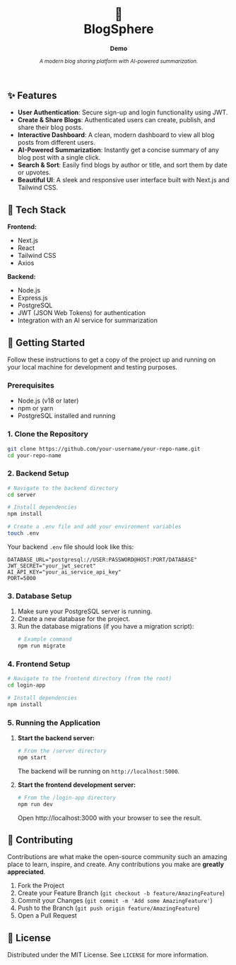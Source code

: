 <div align="center">
  <br />
  <h1>
    📝
    <br />
    BlogSphere
    <br />
  </h1>
  <sup>
    <h3>Demo</h3>
    <p><em>A modern blog sharing platform with AI-powered summarization.</em></p>
  </sup>
  <br />
</div>

## ✨ Features

*   **User Authentication**: Secure sign-up and login functionality using JWT.
*   **Create & Share Blogs**: Authenticated users can create, publish, and share their blog posts.
*   **Interactive Dashboard**: A clean, modern dashboard to view all blog posts from different users.
*   **AI-Powered Summarization**: Instantly get a concise summary of any blog post with a single click.
*   **Search & Sort**: Easily find blogs by author or title, and sort them by date or upvotes.
*   **Beautiful UI**: A sleek and responsive user interface built with Next.js and Tailwind CSS.

## 🚀 Tech Stack

**Frontend:**
*   Next.js
*   React
*   Tailwind CSS
*   Axios

**Backend:**
*   Node.js
*   Express.js
*   PostgreSQL
*   JWT (JSON Web Tokens) for authentication
*   Integration with an AI service for summarization

## 🏁 Getting Started

Follow these instructions to get a copy of the project up and running on your local machine for development and testing purposes.

### Prerequisites

*   Node.js (v18 or later)
*   npm or yarn
*   PostgreSQL installed and running

### 1. Clone the Repository

```bash
git clone https://github.com/your-username/your-repo-name.git
cd your-repo-name
```

### 2. Backend Setup

```bash
# Navigate to the backend directory
cd server

# Install dependencies
npm install

# Create a .env file and add your environment variables
touch .env
```

Your backend `.env` file should look like this:
```env
DATABASE_URL="postgresql://USER:PASSWORD@HOST:PORT/DATABASE"
JWT_SECRET="your_jwt_secret"
AI_API_KEY="your_ai_service_api_key"
PORT=5000
```

### 3. Database Setup

1.  Make sure your PostgreSQL server is running.
2.  Create a new database for the project.
3.  Run the database migrations (if you have a migration script):
    ```bash
    # Example command
    npm run migrate
    ```

### 4. Frontend Setup

```bash
# Navigate to the frontend directory (from the root)
cd login-app

# Install dependencies
npm install
```

### 5. Running the Application

1.  **Start the backend server:**
    ```bash
    # From the /server directory
    npm start
    ```
    The backend will be running on `http://localhost:5000`.

2.  **Start the frontend development server:**
    ```bash
    # From the /login-app directory
    npm run dev
    ```
    Open http://localhost:3000 with your browser to see the result.

## 🤝 Contributing

Contributions are what make the open-source community such an amazing place to learn, inspire, and create. Any contributions you make are **greatly appreciated**.

1.  Fork the Project
2.  Create your Feature Branch (`git checkout -b feature/AmazingFeature`)
3.  Commit your Changes (`git commit -m 'Add some AmazingFeature'`)
4.  Push to the Branch (`git push origin feature/AmazingFeature`)
5.  Open a Pull Request

## 📄 License

Distributed under the MIT License. See `LICENSE` for more information.

